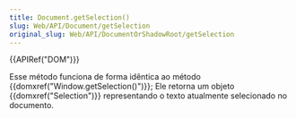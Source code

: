 ```yaml
---
title: Document.getSelection()
slug: Web/API/Document/getSelection
original_slug: Web/API/DocumentOrShadowRoot/getSelection
---
```

{{APIRef("DOM")}}

Esse método funciona de forma idêntica ao método {{domxref("Window.getSelection()")}}; Ele retorna um objeto {{domxref("Selection")}} representando o texto atualmente selecionado no documento.
